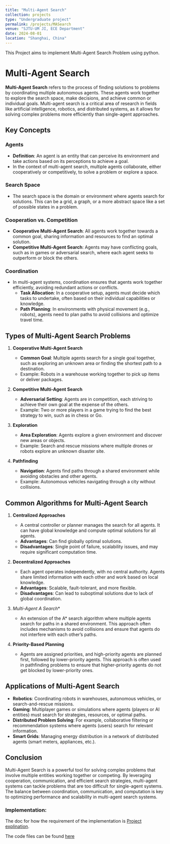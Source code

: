 ```yaml
---
title: "Multi-Agent Search"
collection: projects
type: "Undergraduate project"
permalink: /projects/MASearch
venue: "SJTU-UM JI, ECE Department"
date: 2024-08-01
location: "Shanghai, China"
---
```


This Project aims to implement Multi-Agent Search Problem using python.

# Multi-Agent Search

**Multi-Agent Search** refers to the process of finding solutions to problems by coordinating multiple autonomous agents. These agents work together to explore the search space, make decisions, and achieve common or individual goals. Multi-agent search is a critical area of research in fields like artificial intelligence, robotics, and distributed systems, as it allows for solving complex problems more efficiently than single-agent approaches.

## Key Concepts

### **Agents**
- **Definition**: An agent is an entity that can perceive its environment and take actions based on its perceptions to achieve a goal.
- In the context of multi-agent search, multiple agents collaborate, either cooperatively or competitively, to solve a problem or explore a space.

### **Search Space**
- The search space is the domain or environment where agents search for solutions. This can be a grid, a graph, or a more abstract space like a set of possible states in a problem.

### **Cooperation vs. Competition**
- **Cooperative Multi-Agent Search**: All agents work together towards a common goal, sharing information and resources to find an optimal solution.
- **Competitive Multi-Agent Search**: Agents may have conflicting goals, such as in games or adversarial search, where each agent seeks to outperform or block the others.

### **Coordination**
- In multi-agent systems, coordination ensures that agents work together efficiently, avoiding redundant actions or conflicts.
  - **Task Allocation**: In a cooperative setup, agents must decide which tasks to undertake, often based on their individual capabilities or knowledge.
  - **Path Planning**: In environments with physical movement (e.g., robots), agents need to plan paths to avoid collisions and optimize travel time.


## Types of Multi-Agent Search Problems

1. **Cooperative Multi-Agent Search**
   - **Common Goal**: Multiple agents search for a single goal together, such as exploring an unknown area or finding the shortest path to a destination.
   - Example: Robots in a warehouse working together to pick up items or deliver packages.

2. **Competitive Multi-Agent Search**
   - **Adversarial Setting**: Agents are in competition, each striving to achieve their own goal at the expense of the others.
   - Example: Two or more players in a game trying to find the best strategy to win, such as in chess or Go.

3. **Exploration**
   - **Area Exploration**: Agents explore a given environment and discover new areas or objects.
   - Example: Search and rescue missions where multiple drones or robots explore an unknown disaster site.

4. **Pathfinding**
   - **Navigation**: Agents find paths through a shared environment while avoiding obstacles and other agents.
   - Example: Autonomous vehicles navigating through a city without collisions.

## Common Algorithms for Multi-Agent Search

1. **Centralized Approaches**
   - A central controller or planner manages the search for all agents. It can have global knowledge and compute optimal solutions for all agents.
   - **Advantages**: Can find globally optimal solutions.
   - **Disadvantages**: Single point of failure, scalability issues, and may require significant computation time.

2. **Decentralized Approaches**
   - Each agent operates independently, with no central authority. Agents share limited information with each other and work based on local knowledge.
   - **Advantages**: Scalable, fault-tolerant, and more flexible.
   - **Disadvantages**: Can lead to suboptimal solutions due to lack of global coordination.

3. **Multi-Agent A* Search**
   - An extension of the A* search algorithm where multiple agents search for paths in a shared environment. This approach often includes mechanisms to avoid collisions and ensure that agents do not interfere with each other’s paths.

4. **Priority-Based Planning**
   - Agents are assigned priorities, and high-priority agents are planned first, followed by lower-priority agents. This approach is often used in pathfinding problems to ensure that higher-priority agents do not get blocked by lower-priority ones.


## Applications of Multi-Agent Search

- **Robotics**: Coordinating robots in warehouses, autonomous vehicles, or search-and-rescue missions.
- **Gaming**: Multiplayer games or simulations where agents (players or AI entities) must search for strategies, resources, or optimal paths.
- **Distributed Problem Solving**: For example, collaborative filtering or recommendation systems where agents (users) search for relevant information.
- **Smart Grids**: Managing energy distribution in a network of distributed agents (smart meters, appliances, etc.).

## Conclusion

Multi-Agent Search is a powerful tool for solving complex problems that involve multiple entities working together or competing. By leveraging cooperation, communication, and efficient search strategies, multi-agent systems can tackle problems that are too difficult for single-agent systems. The balance between coordination, communication, and computation is key to optimizing performance and scalability in multi-agent search systems.


### Implementation:

The doc for how the requirement of the implementation is [Project explination](../assets/code/VE492/p3/p3.pdf).

The code files can be found [here](https://github.com/Zing110/VE492/tree/main/p3/P3)
